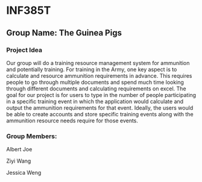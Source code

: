 # INF385T

## Group Name: The Guinea Pigs

### Project Idea

Our group will do a training resource management system for ammunition and potentially training. For training in the Army, one key aspect is to calculate and resource ammunition requirements in advance. This requires people to go through multiple documents and spend much time looking through different documents and calculating requirements on excel. The goal for our project is for users to type in the number of people participating in a specific training event in which the application would calculate and output the ammunition requirements for that event. Ideally, the users would be able to create accounts and store specific training events along with the ammunition resource needs require for those events. 


### Group Members:

Albert Joe

Ziyi Wang

Jessica Weng